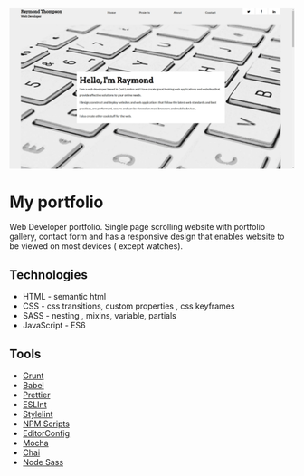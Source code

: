 ![Ray Thompson Web Developer Website](/assets/raythompsonwebdev-home-page.png)

# My portfolio

Web Developer portfolio. Single page scrolling website with portfolio gallery, contact form and has a responsive design that enables website to be viewed on most devices ( except watches).

## Technologies

- HTML - semantic html
- CSS -  css transitions, custom properties , css keyframes
- SASS - nesting , mixins, variable, partials
- JavaScript - ES6

## Tools

- [Grunt](https://gruntjs.com/) 
- [Babel](https://babeljs.io/)
- [Prettier](https://prettier.io/)
- [ESLInt](https://eslint.org/)
- [Stylelint](https://stylelint.io/)
- [NPM Scripts](https://docs.npmjs.com/cli/v7/using-npm/scripts)
- [EditorConfig](https://editorconfig.org/)
- [Mocha](https://mochajs.org/)
- [Chai](https://www.chaijs.com/)
- [Node Sass](https://www.npmjs.com/package/node-sass)




